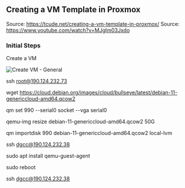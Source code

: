 ## Creating a VM Template in Proxmox

Source: https://tcude.net/creating-a-vm-template-in-proxmox/
Source: https://www.youtube.com/watch?v=MJgIm03Jxdo

### Initial Steps

Create a VM 

![Create VM - General](https://github.com/gerabarud/devops/blob/main/proxmox/images/CreateVM-General.png)



ssh root@190.124.232.73

wget https://cloud.debian.org/images/cloud/bullseye/latest/debian-11-genericcloud-amd64.qcow2

qm set 990 --serial0 socket --vga serial0

qemu-img resize debian-11-genericcloud-amd64.qcow2 50G

qm importdisk 990 debian-11-genericcloud-amd64.qcow2 local-lvm

ssh dgcc@190.124.232.38

sudo apt install qemu-guest-agent

sudo reboot

ssh dgcc@190.124.232.38
